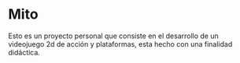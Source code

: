# Mito
Esto es un proyecto personal que consiste en el desarrollo de un videojuego 2d de acción y plataformas, esta hecho con una finalidad didáctica.
